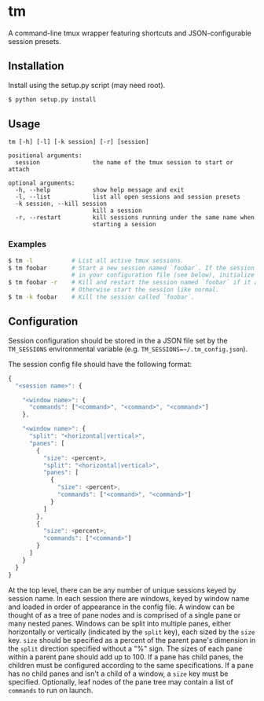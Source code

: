 # tm

A command-line tmux wrapper featuring shortcuts and JSON-configurable session presets.

## Installation

Install using the setup.py script (may need root).

```bash
$ python setup.py install
```

## Usage

```
tm [-h] [-l] [-k session] [-r] [session]

positional arguments:
  session               the name of the tmux session to start or attach

optional arguments:
  -h, --help            show help message and exit
  -l, --list            list all open sessions and session presets
  -k session, --kill session
                        kill a session
  -r, --restart         kill sessions running under the same name when
                        starting a session
```

### Examples

```bash
$ tm -l           # List all active tmux sessions.
$ tm foobar       # Start a new session named `foobar`. If the session is defined
                  # in your configuration file (see below), initialize that session.
$ tm foobar -r    # Kill and restart the session named `foobar` if it already exists.
                  # Otherwise start the session like normal.
$ tm -k foobar    # Kill the session called `foobar`.
```



## Configuration

Session configuration should be stored in the a JSON file set by the `TM_SESSIONS` environmental variable (e.g. `TM_SESSIONS=~/.tm_config.json`).

The session config file should have the following format:

```js
{
  "<session name>": {

    "<window name>": {
      "commands": ["<command>", "<command>", "<command>"]
    },

    "<window name>": {
      "split": "<horizontal|vertical>",
      "panes": [
        {
          "size": <percent>,
          "split": "<horizontal|vertical>",
          "panes": [
            {
              "size": <percent>,
              "commands": ["<command>", "<command>"]
            }
          ]
        },
        {
          "size": <percent>,
          "commands": ["<command>"]
        }
      ]
    }
  }
}
```

At the top level, there can be any number of unique sessions keyed by session name. In each session there are windows, keyed by window name and loaded in order of appearance in the config file. A window can be thought of as a tree of pane nodes and is comprised of a single pane or many nested panes. Windows can be split into multiple panes, either horizontally or vertically (indicated by the `split` key), each sized by the `size` key. `size` should be specified as a percent of the parent pane's dimension in the `split` direction specified without a "%" sign. The sizes of each pane within a parent pane should add up to 100. If a pane has child panes, the children must be configured according to the same specifications. If a pane has no child panes and isn't a child of a window, a `size` key must be specified. Optionally, leaf nodes of the pane tree may contain a list of `commands` to run on launch.
